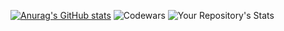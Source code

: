 [![Anurag's GitHub stats](https://github-readme-stats.vercel.app/api?username=Dacops&theme=onedark)](https://github.com/anuraghazra/github-readme-stats)
![Codewars](https://github.r2v.ch/codewars?user=Dacops)
![Your Repository's Stats](https://github-readme-stats.vercel.app/api/top-langs/?username=Dacops&theme=red-black)

